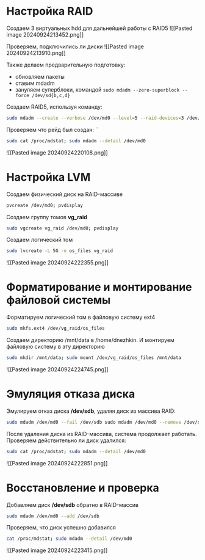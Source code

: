 # Настройка RAID

Создаем 3 виртуальных hdd для дальнейшей работы с RAID5
![[Pasted image 20240924213452.png]]

Проверяем, подключились ли диски
![[Pasted image 20240924213910.png]]

Также делаем предварительную подготовку:
- обновляем пакеты
- ставим mdadm
- зануляем суперблоки, командой `sudo mdadm --zero-superblock --force /dev/sd{b,c,d}`


Создаем RAID5, используя команду:
```sh
sudo mdadm --create --verbose /dev/md0 --level=5 --raid-devices=3 /dev/sdb /dev/sdc /dev/sdd
```

Проверяем что рейд был создан: ``
```sh
sudo cat /proc/mdstat; sudo mdadm --detail /dev/md0
```
![[Pasted image 20240924220108.png]]

# Настройка LVM

Создаем физический диск на RAID-массиве
```sh
pvcreate /dev/md0; pvdisplay
```

Создаем группу томов **vg_raid**
```sh
sudo vgcreate vg_raid /dev/md0; pvdisplay
```

Создаем логический том
```sh
sudo lvcreate -L 5G -n os_files vg_raid
```

![[Pasted image 20240924222355.png]]

# Форматирование и монтирование файловой системы

Форматируем логический том в файловую систему ext4
```sh
sudo mkfs.ext4 /dev/vg_raid/os_files
```

Создаем директорию /mnt/data в /home/dnezhkin. И монтируем файловую систему в эту директорию
```sh
sudo mkdir /mnt/data; sudo mount /dev/vg_raid/os_files /mnt/data
```

![[Pasted image 20240924224745.png]]


# Эмуляция отказа диска

Эмулируем отказ диска **/dev/sdb**, удаляя диск из массива RAID:

```sh
sudo mdadm /dev/md0 --fail /dev/sdb sudo mdadm /dev/md0 --remove /dev/sdb
```

После удаления диска из RAID-массива, система продолжает работать. Проверяем действительно ли диск удалился:
```sh
sudo cat /proc/mdstat; sudo mdadm --detail /dev/md0
```
![[Pasted image 20240924222851.png]]

# Восстановление и проверка
Добавляем диск **/dev/sdb** обратно в RAID-массив
```sh
sudo mdadm /dev/md0 --add /dev/sdb
```

Проверяем, что диск успешно добавился
```sh
cat /proc/mdstat; sudo mdadm --detail /dev/md0
```
![[Pasted image 20240924223415.png]]
